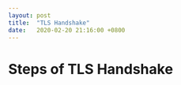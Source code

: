 ```yaml
---
layout: post
title:  "TLS Handshake"
date:   2020-02-20 21:16:00 +0800
---
```


# Steps of TLS Handshake
